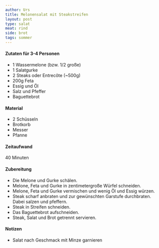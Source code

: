 ```yaml
---
author: Urs
title: Melonensalat mit Steakstreifen
layout: post
type: salat
meat: rind
side: brot
tags: sommer
---
```

#### Zutaten für 3-4 Personen
 * 1 Wassermelone (bzw. 1/2 große)
 * 1 Salatgurke
 * 2 Steaks oder Entrecôte (~500g)
 * 200g Feta
 * Essig und Öl
 * Salz und Pfeffer
 * Baguettebrot

#### Material
 * 2 Schüsseln
 * Brotkorb
 * Messer
 * Pfanne

#### Zeitaufwand
 40 Minuten

#### Zubereitung
 * Die Melone und Gurke schälen.
 * Melone, Feta und Gurke in zentimetergroße Würfel schneiden.
 * Melone, Feta und Gurke vermischen und wenig Öl und Essig würzen.
 * Steak scharf anbraten und zur gewünschten Garstufe durchbraten. Dabei salzen und pfeffern.
 * Steak in Streifen schneiden.
 * Das Baguettebrot aufschneiden.
 * Steak, Salat und Brot getrennt servieren.

#### Notizen
 * Salat nach Geschmack mit Minze garnieren
